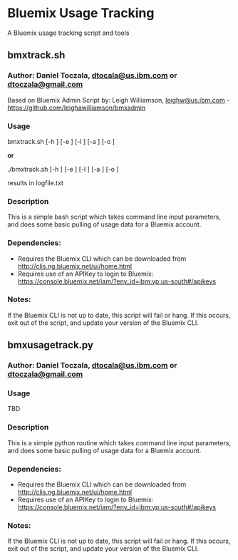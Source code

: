 # Bluemix Usage Tracking

A Bluemix usage tracking script and tools

## bmxtrack.sh

### Author: Daniel Toczala, dtocala@us.ibm.com or dtoczala@gmail.com
Based on Bluemix Admin Script by: Leigh Williamson, leighw@us.ibm.com - https://github.com/leighawilliamson/bmxadmin

### Usage
bmxtrack.sh [-h ] [-e <endpoint>] [-l <log file>] [-a <apiKey file>] [-o <organization>]

**or**

./bmxtrack.sh [-h ] [-e <endpoint>] [-l <log file>] [-a <apiKey file>] [-o <organization>]

results in logfile.txt

### Description
This is a simple bash script which takes command line input parameters, and does some basic pulling of usage data for a Bluemix account.

### Dependencies:
- Requires the Bluemix CLI which can be downloaded from http://clis.ng.bluemix.net/ui/home.html
- Requires use of an APIKey to login to Bluemix: https://console.bluemix.net/iam/?env_id=ibm:yp:us-south#/apikeys

### Notes: 
If the Bluemix CLI is not up to date, this script will fail or hang.  If this occurs, exit out of the script, and update your version of the Bluemix CLI.

## bmxusagetrack.py

### Author: Daniel Toczala, dtocala@us.ibm.com or dtoczala@gmail.com

### Usage
TBD

### Description
This is a simple python routine which takes command line input parameters, and does some basic pulling of usage data for a Bluemix account.

### Dependencies:
- Requires the Bluemix CLI which can be downloaded from http://clis.ng.bluemix.net/ui/home.html
- Requires use of an APIKey to login to Bluemix: https://console.bluemix.net/iam/?env_id=ibm:yp:us-south#/apikeys

### Notes: 
If the Bluemix CLI is not up to date, this script will fail or hang.  If this occurs, exit out of the script, and update your version of the Bluemix CLI.
